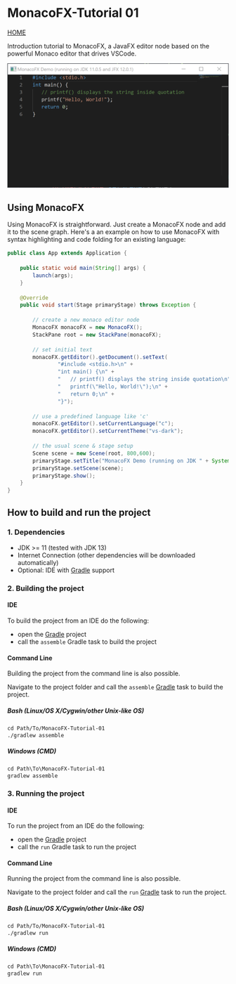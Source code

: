 # MonacoFX-Tutorial 01


[HOME](https://github.com/miho/MonacoFX-Tutorials/blob/master/README.md)

Introduction tutorial to MonacoFX, a JavaFX editor node based on the powerful Monaco editor that drives VSCode.

<img src="resources/img/screenshot.png">

## Using MonacoFX

Using MonacoFX is straightforward. Just create a MonacoFX node and add it to the scene graph. Here's a an example on how to use MonacoFX with syntax highlighting and code folding for an existing language:

```java
public class App extends Application {

    public static void main(String[] args) {
        launch(args);
    }

    @Override
    public void start(Stage primaryStage) throws Exception {

        // create a new monaco editor node
        MonacoFX monacoFX = new MonacoFX();
        StackPane root = new StackPane(monacoFX);

        // set initial text
        monacoFX.getEditor().getDocument().setText(
                "#include <stdio.h>\n" +
                "int main() {\n" +
                "   // printf() displays the string inside quotation\n" +
                "   printf(\"Hello, World!\");\n" +
                "   return 0;\n" +
                "}");

        // use a predefined language like 'c'
        monacoFX.getEditor().setCurrentLanguage("c");
        monacoFX.getEditor().setCurrentTheme("vs-dark");

        // the usual scene & stage setup
        Scene scene = new Scene(root, 800,600);
        primaryStage.setTitle("MonacoFX Demo (running on JDK " + System.getProperty("java.version") + ")");
        primaryStage.setScene(scene);
        primaryStage.show();
    }
}
```


## How to build and run the project

### 1. Dependencies

- JDK >= 11 (tested with JDK 13)
- Internet Connection (other dependencies will be downloaded automatically)
- Optional: IDE with [Gradle](http://www.gradle.org/) support

### 2. Building the project

#### IDE

To build the project from an IDE do the following:

- open the  [Gradle](http://www.gradle.org/) project
- call the `assemble` Gradle task to build the project

#### Command Line

Building the project from the command line is also possible.

Navigate to the project folder and call the `assemble` [Gradle](http://www.gradle.org/)
task to build the project.

##### Bash (Linux/OS X/Cygwin/other Unix-like OS)

    cd Path/To/MonacoFX-Tutorial-01
    ./gradlew assemble
    
##### Windows (CMD)

    cd Path\To\MonacoFX-Tutorial-01
    gradlew assemble

### 3. Running the project

#### IDE

To run the project from an IDE do the following:

- open the  [Gradle](http://www.gradle.org/) project
- call the `run` Gradle task to run the project

#### Command Line

Running the project from the command line is also possible.

Navigate to the project folder and call the `run` [Gradle](http://www.gradle.org/)
task to run the project.

##### Bash (Linux/OS X/Cygwin/other Unix-like OS)

    cd Path/To/MonacoFX-Tutorial-01
    ./gradlew run
    
##### Windows (CMD)

    cd Path\To\MonacoFX-Tutorial-01
    gradlew run




